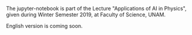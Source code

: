 The jupyter-notebook is part of the Lecture "Applications of AI in Physics", 
given during Winter Semester 2019, at Faculty of Science, UNAM.

English version is coming soon.
